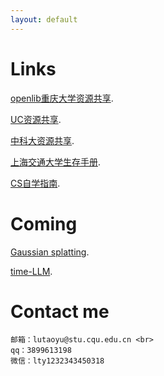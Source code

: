 ```yaml
---
layout: default
---
```


# Links<br>

[openlib重庆大学资源共享](https://cqu-openlib.cn/).<br>

[UC资源共享](https://github.com/horaceyi/CQU-UC-JCI).<br>

[中科大资源共享](https://ustc-resource.github.io/USTC-Course).<br>

[上海交通大学生存手册](https://survivesjtu.gitbook.io/survivesjtumanual).<br>

[CS自学指南](https://csdiy.wiki/).<br>

# Coming

[Gaussian splatting]().<br>

[time-LLM]().<br>

# Contact me
```
邮箱：lutaoyu@stu.cqu.edu.cn <br>
qq：3899613198
微信：lty1232343450318
```









<!--下面是markdown教程和示例
1、黑色文本框
```
Long, single-line code blocks should not wrap. They should horizontally scroll if they are too long. This line should be long enough to demonstrate this.
```
2、代码框（在'''后面加编程语言类型）
```js
// Javascript code with syntax highlighting.
var fun = function lang(l) {
  dateformat.i18n = require('./lang/' + l)
  return true;
}
```
3、标题和正文
方法1：
# Header 1
## Header 2
### Header 3
方法2：
<dl>
<dt>Color</dt>
<dd>Green</dd>
</dl>
结果：
Color(标题)
Green(正文)
4、列表和子列表格式
- level 1 item
  - level 2 item
  - level 2 item
    - level 3 item
    - level 3 item
5、图片：
![Octocat](https://github.githubassets.com/images/icons/emoji/octocat.png)
6、分割线：
* * *

-->

